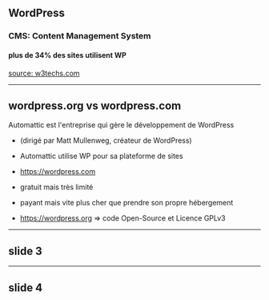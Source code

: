 ## WordPress

### CMS: Content Management System

#### plus de 34% des sites utilisent WP

[source: w3techs.com](https://w3techs.com/technologies/overview/content_management/all)

---

## wordpress.org vs wordpress.com

Automattic est l'entreprise qui gère le développement de WordPress
* (dirigé par Matt Mullenweg, créateur de WordPress)
* Automattic utilise WP pour sa plateforme de sites 
* https://wordpress.com
* gratuit mais très limité
* payant mais vite plus cher que prendre son propre hébergement

* https://wordpress.org => code Open-Source et Licence GPLv3

---

## slide 3




---

## slide 4



